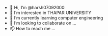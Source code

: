 - 👋 Hi, I’m @harsh07092000
- 👀 I’m interested in THAPAR UNIVERSITY
- 🌱 I’m currently learning computer engineering
- 💞️ I’m looking to collaborate on ...
- 📫 How to reach me ...

<!---
harsh07092000/harsh07092000 is a ✨ special ✨ repository because its `README.md` (this file) appears on your GitHub profile.
You can click the Preview link to take a look at your changes.
--->
